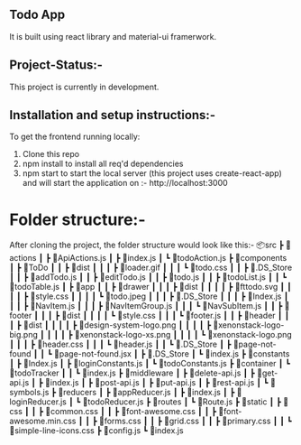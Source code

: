 ## Todo App
It is built using react library and material-ui framerwork.

## Project-Status:-
This project is currently in development.

## Installation and setup instructions:-
To get the frontend running locally:

1. Clone this repo
2. npm install to install all req'd dependencies
3. npm start to start the local server (this project uses create-react-app) and will start the application on :-  http://localhost:3000 

# Folder structure:-

After cloning the project, the folder structure would look like this:- 
📦src
 ┣ 📂actions
 ┃ ┣ 📜ApiActions.js
 ┃ ┣ 📜index.js
 ┃ ┗ 📜todoAction.js
 ┣ 📂components
 ┃ ┣ 📂ToDo
 ┃ ┃ ┣ 📂dist
 ┃ ┃ ┃ ┣ 📜loader.gif
 ┃ ┃ ┃ ┗ 📜todo.css
 ┃ ┃ ┣ 📜.DS_Store
 ┃ ┃ ┣ 📜addTodo.js
 ┃ ┃ ┣ 📜editTodo.js
 ┃ ┃ ┣ 📜todo.js
 ┃ ┃ ┣ 📜todoList.js
 ┃ ┃ ┗ 📜todoTable.js
 ┃ ┣ 📂app
 ┃ ┃ ┣ 📂drawer
 ┃ ┃ ┃ ┣ 📂dist
 ┃ ┃ ┃ ┃ ┣ 📜fttodo.svg
 ┃ ┃ ┃ ┃ ┣ 📜style.css
 ┃ ┃ ┃ ┃ ┗ 📜todo.jpeg
 ┃ ┃ ┃ ┣ 📜.DS_Store
 ┃ ┃ ┃ ┣ 📜Index.js
 ┃ ┃ ┃ ┣ 📜NavItem.js
 ┃ ┃ ┃ ┣ 📜NavItemGroup.js
 ┃ ┃ ┃ ┗ 📜NavSubItem.js
 ┃ ┃ ┣ 📂footer
 ┃ ┃ ┃ ┣ 📂dist
 ┃ ┃ ┃ ┃ ┗ 📜style.css
 ┃ ┃ ┃ ┗ 📜footer.js
 ┃ ┃ ┣ 📂header
 ┃ ┃ ┃ ┣ 📂dist
 ┃ ┃ ┃ ┃ ┣ 📜design-system-logo.png
 ┃ ┃ ┃ ┃ ┣ 📜xenonstack-logo-big.png
 ┃ ┃ ┃ ┃ ┣ 📜xenonstack-logo-xs.png
 ┃ ┃ ┃ ┃ ┗ 📜xenonstack-logo.png
 ┃ ┃ ┃ ┣ 📜header.css
 ┃ ┃ ┃ ┗ 📜header.js
 ┃ ┃ ┗ 📜.DS_Store
 ┃ ┣ 📂page-not-found
 ┃ ┃ ┗ 📜page-not-found.jsx
 ┃ ┣ 📜.DS_Store
 ┃ ┗ 📜index.js
 ┣ 📂constants
 ┃ ┣ 📜Index.js
 ┃ ┣ 📜loginConstants.js
 ┃ ┗ 📜todoConstants.js
 ┣ 📂container
 ┃ ┗ 📂todoTracker
 ┃ ┃ ┗ 📜index.js
 ┣ 📂middleware
 ┃ ┣ 📜delete-api.js
 ┃ ┣ 📜get-api.js
 ┃ ┣ 📜index.js
 ┃ ┣ 📜post-api.js
 ┃ ┣ 📜put-api.js
 ┃ ┣ 📜rest-api.js
 ┃ ┗ 📜symbols.js
 ┣ 📂reducers
 ┃ ┣ 📜appReducer.js
 ┃ ┣ 📜index.js
 ┃ ┣ 📜loginReducer.js
 ┃ ┗ 📜todoReducer.js
 ┣ 📂routes
 ┃ ┗ 📜Route.js
 ┣ 📂static
 ┃ ┣ 📂css
 ┃ ┃ ┣ 📜common.css
 ┃ ┃ ┣ 📜font-awesome.css
 ┃ ┃ ┣ 📜font-awesome.min.css
 ┃ ┃ ┣ 📜forms.css
 ┃ ┃ ┣ 📜grid.css
 ┃ ┃ ┣ 📜primary.css
 ┃ ┃ ┗ 📜simple-line-icons.css
 ┣ 📜config.js
 ┗ 📜index.js
 
 
 
 